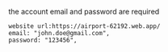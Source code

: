 the account email and password are required

    website url:https://airport-62192.web.app/
    email: "john.doe@gmail.com",
    password: "123456",
